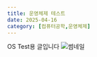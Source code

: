 ```yaml
---
title: 운영체제 테스트
date: 2025-04-16
category: [컴퓨터공학,운영체제]
---
```

OS Test용 글입니다
![썸네일](https://sae-byeok33.github.io/blog-images/posts/TESTimage.png)

